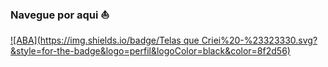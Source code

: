 #
### Navegue por aqui ⛵️

[![ABA](https://img.shields.io/badge/Telas que Criei%20-%23323330.svg?&style=for-the-badge&logo=perfil&logoColor=black&color=8f2d56)](https://github.com/VinniciusJesus/flutter_ui_galeria/blob/main/TELAS.md)
#
